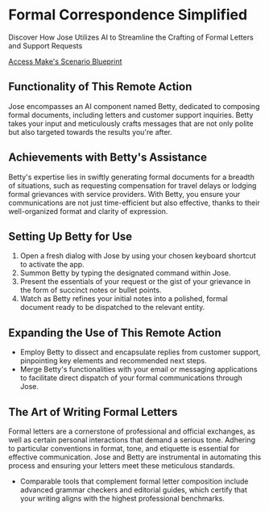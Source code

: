 Formal Correspondence Simplified
=====================

Discover How Jose Utilizes AI to Streamline the Crafting of Formal Letters and Support Requests

[Access Make's Scenario Blueprint](#)

Functionality of This Remote Action
-----------------------------------

Jose encompasses an AI component named Betty, dedicated to composing formal documents, including letters and customer support inquiries. Betty takes your input and meticulously crafts messages that are not only polite but also targeted towards the results you're after.

Achievements with Betty's Assistance
------------------------------------

Betty's expertise lies in swiftly generating formal documents for a breadth of situations, such as requesting compensation for travel delays or lodging formal grievances with service providers. With Betty, you ensure your communications are not just time-efficient but also effective, thanks to their well-organized format and clarity of expression.

Setting Up Betty for Use
------------------------

1.  Open a fresh dialog with Jose by using your chosen keyboard shortcut to activate the app.
2.  Summon Betty by typing the designated command within Jose.
3.  Present the essentials of your request or the gist of your grievance in the form of succinct notes or bullet points.
4.  Watch as Betty refines your initial notes into a polished, formal document ready to be dispatched to the relevant entity.

Expanding the Use of This Remote Action
---------------------------------------

*   Employ Betty to dissect and encapsulate replies from customer support, pinpointing key elements and recommended next steps.
*   Merge Betty's functionalities with your email or messaging applications to facilitate direct dispatch of your formal communications through Jose.

The Art of Writing Formal Letters
----------------------------------

Formal letters are a cornerstone of professional and official exchanges, as well as certain personal interactions that demand a serious tone. Adhering to particular conventions in format, tone, and etiquette is essential for effective communication. Jose and Betty are instrumental in automating this process and ensuring your letters meet these meticulous standards.

*   Comparable tools that complement formal letter composition include advanced grammar checkers and editorial guides, which certify that your writing aligns with the highest professional benchmarks.
